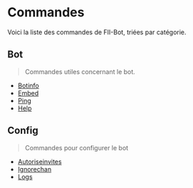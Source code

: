 # Commandes
Voici la liste des commandes de FII-Bot, triées par catégorie.

## Bot
> Commandes utiles concernant le bot.
- [Botinfo](bot/botinfo.md)
- [Embed](bot/embed.md)
- [Ping](bot/ping.md)
- [Help](bot/help.md)

## Config
> Commandes pour configurer le bot
- [Autoriseinvites](config/autoriseinvites.md)
- [Ignorechan](config/ignorechan.md)
- [Logs](config/logs.md)